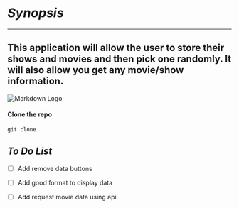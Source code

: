 # _Synopsis_

---
This application will allow the user to store their shows and movies
and then pick one randomly. It will also allow you get any movie/show information.
---
 
![Markdown Logo](https://trickybell.com/wp-content/uploads/2018/10/movies.jpg)

#### Clone the repo
``
git clone 
``

## _To Do List_
- [ ] Add remove data buttons
- [ ] Add good format to display data
- [ ] Add request movie data using api


